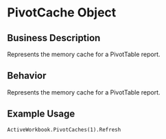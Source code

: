# PivotCache Object

## Business Description
Represents the memory cache for a PivotTable report.

## Behavior
Represents the memory cache for a PivotTable report.

## Example Usage
```vba
ActiveWorkbook.PivotCaches(1).Refresh
```